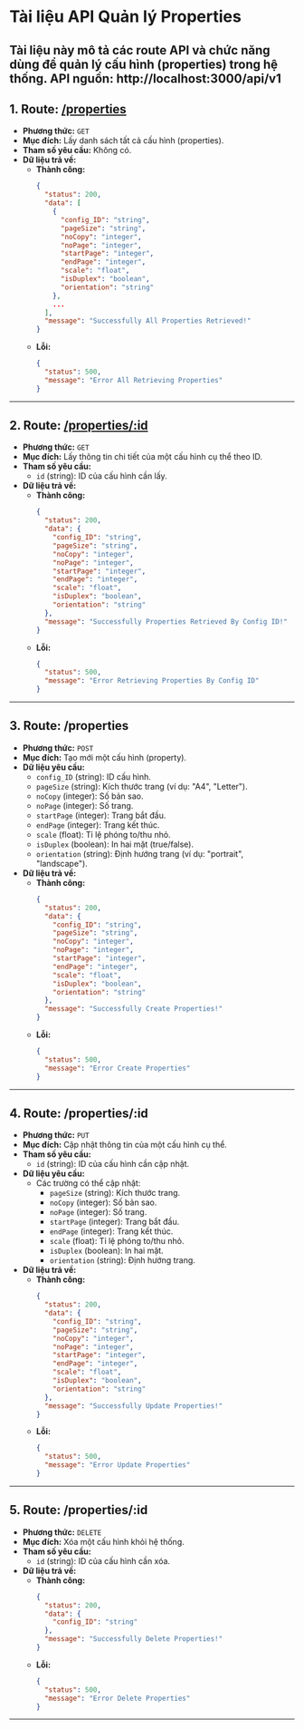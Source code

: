 # Tài liệu API Quản lý Properties
<!-- Gỏ CTRL + Shift + V để trông OK hơn-->
<!-- Xem thử mẫu API: nhấp vào route api (nếu có) -->
Tài liệu này mô tả các route API và chức năng dùng để quản lý cấu hình (properties) trong hệ thống.
API nguồn: http://localhost:3000/api/v1
---

## 1. Route: **[/properties](http://localhost:3000/api/v1/properties)**

- **Phương thức:** `GET`
- **Mục đích:** Lấy danh sách tất cả cấu hình (properties).
- **Tham số yêu cầu:** Không có.
- **Dữ liệu trả về:**
  - **Thành công:**
    ```json
    {
      "status": 200,
      "data": [
        {
          "config_ID": "string",
          "pageSize": "string",
          "noCopy": "integer",
          "noPage": "integer",
          "startPage": "integer",
          "endPage": "integer",
          "scale": "float",
          "isDuplex": "boolean",
          "orientation": "string"
        },
        ...
      ],
      "message": "Successfully All Properties Retrieved!"
    }
    ```
  - **Lỗi:**
    ```json
    {
      "status": 500,
      "message": "Error All Retrieving Properties"
    }
    ```

---

## 2. Route: **[/properties/:id](http://localhost:3000/api/v1/properties/1)**

- **Phương thức:** `GET`
- **Mục đích:** Lấy thông tin chi tiết của một cấu hình cụ thể theo ID.
- **Tham số yêu cầu:**
  - `id` (string): ID của cấu hình cần lấy.
- **Dữ liệu trả về:**
  - **Thành công:**
    ```json
    {
      "status": 200,
      "data": {
        "config_ID": "string",
        "pageSize": "string",
        "noCopy": "integer",
        "noPage": "integer",
        "startPage": "integer",
        "endPage": "integer",
        "scale": "float",
        "isDuplex": "boolean",
        "orientation": "string"
      },
      "message": "Successfully Properties Retrieved By Config ID!"
    }
    ```
  - **Lỗi:**
    ```json
    {
      "status": 500,
      "message": "Error Retrieving Properties By Config ID"
    }
    ```

---

## 3. Route: **/properties**

- **Phương thức:** `POST`
- **Mục đích:** Tạo mới một cấu hình (property).
- **Dữ liệu yêu cầu:**
  - `config_ID` (string): ID cấu hình.
  - `pageSize` (string): Kích thước trang (ví dụ: "A4", "Letter").
  - `noCopy` (integer): Số bản sao.
  - `noPage` (integer): Số trang.
  - `startPage` (integer): Trang bắt đầu.
  - `endPage` (integer): Trang kết thúc.
  - `scale` (float): Tỉ lệ phóng to/thu nhỏ.
  - `isDuplex` (boolean): In hai mặt (true/false).
  - `orientation` (string): Định hướng trang (ví dụ: "portrait", "landscape").
- **Dữ liệu trả về:**
  - **Thành công:**
    ```json
    {
      "status": 200,
      "data": {
        "config_ID": "string",
        "pageSize": "string",
        "noCopy": "integer",
        "noPage": "integer",
        "startPage": "integer",
        "endPage": "integer",
        "scale": "float",
        "isDuplex": "boolean",
        "orientation": "string"
      },
      "message": "Successfully Create Properties!"
    }
    ```
  - **Lỗi:**
    ```json
    {
      "status": 500,
      "message": "Error Create Properties"
    }
    ```

---

## 4. Route: **/properties/:id**

- **Phương thức:** `PUT`
- **Mục đích:** Cập nhật thông tin của một cấu hình cụ thể.
- **Tham số yêu cầu:**
  - `id` (string): ID của cấu hình cần cập nhật.
- **Dữ liệu yêu cầu:** 
  - Các trường có thể cập nhật:
    - `pageSize` (string): Kích thước trang.
    - `noCopy` (integer): Số bản sao.
    - `noPage` (integer): Số trang.
    - `startPage` (integer): Trang bắt đầu.
    - `endPage` (integer): Trang kết thúc.
    - `scale` (float): Tỉ lệ phóng to/thu nhỏ.
    - `isDuplex` (boolean): In hai mặt.
    - `orientation` (string): Định hướng trang.
- **Dữ liệu trả về:**
  - **Thành công:**
    ```json
    {
      "status": 200,
      "data": {
        "config_ID": "string",
        "pageSize": "string",
        "noCopy": "integer",
        "noPage": "integer",
        "startPage": "integer",
        "endPage": "integer",
        "scale": "float",
        "isDuplex": "boolean",
        "orientation": "string"
      },
      "message": "Successfully Update Properties!"
    }
    ```
  - **Lỗi:**
    ```json
    {
      "status": 500,
      "message": "Error Update Properties"
    }
    ```

---

## 5. Route: **/properties/:id**

- **Phương thức:** `DELETE`
- **Mục đích:** Xóa một cấu hình khỏi hệ thống.
- **Tham số yêu cầu:**
  - `id` (string): ID của cấu hình cần xóa.
- **Dữ liệu trả về:**
  - **Thành công:**
    ```json
    {
      "status": 200,
      "data": {
        "config_ID": "string"
      },
      "message": "Successfully Delete Properties!"
    }
    ```
  - **Lỗi:**
    ```json
    {
      "status": 500,
      "message": "Error Delete Properties"
    }
    ```

---
